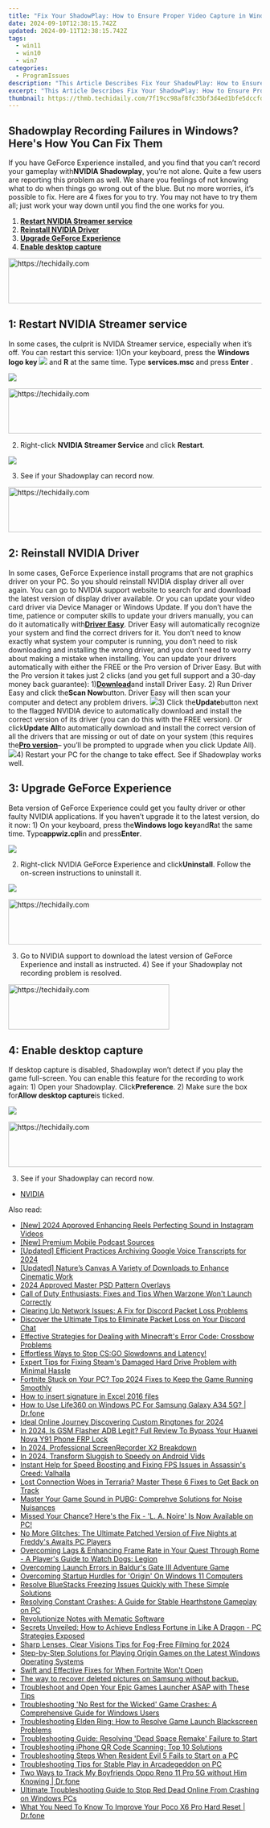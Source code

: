 ```yaml
---
title: "Fix Your ShadowPlay: How to Ensure Proper Video Capture in Windows"
date: 2024-09-10T12:38:15.742Z
updated: 2024-09-11T12:38:15.742Z
tags:
  - win11
  - win10
  - win7
categories:
  - ProgramIssues
description: "This Article Describes Fix Your ShadowPlay: How to Ensure Proper Video Capture in Windows"
excerpt: "This Article Describes Fix Your ShadowPlay: How to Ensure Proper Video Capture in Windows"
thumbnail: https://thmb.techidaily.com/7f19cc98af8fc35bf3d4ed1bfe5dccfd58f56435c65265ee5832038cf529fed6.jpeg
---
```


## Shadowplay Recording Failures in Windows? Here's How You Can Fix Them

If you have GeForce Experience installed, and you find that you can’t record your gameplay with**NVIDIA Shadowplay**, you’re not alone. Quite a few users are reporting this problem as well. We share you feelings of not knowing what to do when things go wrong out of the blue. But no more worries, it’s possible to fix. Here are 4 fixes for you to try. You may not have to try them all; just work your way down until you find the one works for you.

1. **[Restart NVIDIA Streamer service](https://tools.techidaily.com/drivereasy/download/)**
2. **[Reinstall NVIDIA Driver](https://tools.techidaily.com/drivereasy/download/)**
3. **[Upgrade GeForce Experience](https://tools.techidaily.com/drivereasy/download/)**
4. **[Enable desktop capture](https://tools.techidaily.com/drivereasy/download/)**





<!-- affiliate ads begin -->
<a href="https://wigfever.sjv.io/c/5597632/2014851/22899" target="_top" id="2014851">
  <img src="//a.impactradius-go.com/display-ad/22899-2014851" border="0" alt="https://techidaily.com" width="728" height="90"/>
</a>
<img height="0" width="0" src="https://wigfever.sjv.io/i/5597632/2014851/22899" style="position:absolute;visibility:hidden;" border="0" />
<!-- affiliate ads end -->




## 1: Restart NVIDIA Streamer service

In some cases, the culprit is NVIDA Streamer service, especially when it’s off. You can restart this service: 1)On your keyboard, press the **Windows logo key** ![](https://images.drivereasy.com/wp-content/uploads/2017/09/img_59bf9799cbbba.png) and **R**  at the same time.  Type   **services.msc**  and press  **Enter** .  

![](https://images.drivereasy.com/wp-content/uploads/2017/09/img_59bf9b3de585a.png)





<!-- affiliate ads begin -->
<a href="https://appsumo.8odi.net/c/5597632/2123730/7443" target="_top" id="2123730">
  <img src="//a.impactradius-go.com/display-ad/7443-2123730" border="0" alt="https://techidaily.com" width="728" height="90"/>
</a>
<img height="0" width="0" src="https://appsumo.8odi.net/i/5597632/2123730/7443" style="position:absolute;visibility:hidden;" border="0" />
<!-- affiliate ads end -->




2) Right-click **NVIDIA Streamer Service**  and click **Restart**.

![](https://images.drivereasy.com/wp-content/uploads/2017/09/img_59c2314a11508.jpg)

3) See if your Shadowplay can record now.





<!-- affiliate ads begin -->
<a href="https://unicoeye.pxf.io/c/5597632/2134229/18498" target="_top" id="2134229">
  <img src="//a.impactradius-go.com/display-ad/18498-2134229" border="0" alt="https://techidaily.com" width="728" height="90"/>
</a>
<img height="0" width="0" src="https://unicoeye.pxf.io/i/5597632/2134229/18498" style="position:absolute;visibility:hidden;" border="0" />
<!-- affiliate ads end -->




## 2: Reinstall NVIDIA Driver

In some cases, GeForce Experience install programs that are not graphics driver on your PC. So you should reinstall NVIDIA display driver all over again. You can go to NVIDIA support website to search for and download the latest version of display driver available. Or you can update your video card driver via Device Manager or Windows Update. If you don’t have the time, patience or computer skills to update your drivers manually, you can do it automatically with[**Driver Easy**](https://tools.techidaily.com/drivereasy/download/). Driver Easy will automatically recognize your system and find the correct drivers for it. You don’t need to know exactly what system your computer is running, you don’t need to risk downloading and installing the wrong driver, and you don’t need to worry about making a mistake when installing. You can update your drivers automatically with either the FREE or the Pro version of Driver Easy. But with the Pro version it takes just 2 clicks (and you get full support and a 30-day money back guarantee): 1)[**Download**](https://tools.techidaily.com/drivereasy/download/)and install Driver Easy. 2) Run Driver Easy and click the**Scan Now**button. Driver Easy will then scan your computer and detect any problem drivers. ![](https://images.drivereasy.com/wp-content/uploads/2017/09/img_59bf9a8fa563d.png)3) Click the**Update**button next to the flagged NVIDIA device to automatically download and install the correct version of its driver (you can do this with the FREE version). Or click**Update All**to automatically download and install the correct version of all the drivers that are missing or out of date on your system (this requires the[**Pro version**](https://tools.techidaily.com/drivereasy/download/)– you’ll be prompted to upgrade when you click Update All). ![](https://images.drivereasy.com/wp-content/uploads/2017/09/img_59bf9b0348294.jpg)4) Restart your PC for the change to take effect. See if Shadowplay works well.

## 3: Upgrade GeForce Experience

Beta version of GeForce Experience could get you faulty driver or other faulty NVIDIA applications. If you haven’t upgrade it to the latest version, do it now: 1) On your keyboard, press the**Windows logo key**and**R**at the same time. Type**appwiz.cpl**in and press**Enter**.

![](https://images.drivereasy.com/wp-content/uploads/2017/09/img_59c23613857ca.png)

2) Right-click NVIDIA GeForce Experience and click**Uninstall**. Follow the on-screen instructions to uninstall it.

![](https://images.drivereasy.com/wp-content/uploads/2017/09/img_59c236ca3feba.jpg)





<!-- affiliate ads begin -->
<a href="https://ephamedtechinc.pxf.io/c/5597632/2135473/26400" target="_top" id="2135473">
  <img src="//a.impactradius-go.com/display-ad/26400-2135473" border="0" alt="https://techidaily.com" width="728" height="90"/>
</a>
<img height="0" width="0" src="https://ephamedtechinc.pxf.io/i/5597632/2135473/26400" style="position:absolute;visibility:hidden;" border="0" />
<!-- affiliate ads end -->




3) Go to NVIDIA support to download the latest version of GeForce Experience and install as instructed. 4) See if your Shadowplay not recording problem is resolved.





<!-- affiliate ads begin -->
<a href="https://bluettius.sjv.io/c/5597632/2139109/17108" target="_top" id="2139109">
  <img src="//a.impactradius-go.com/display-ad/17108-2139109" border="0" alt="https://techidaily.com" width="320" height="90"/>
</a>
<img height="0" width="0" src="https://bluettius.sjv.io/i/5597632/2139109/17108" style="position:absolute;visibility:hidden;" border="0" />
<!-- affiliate ads end -->




## 4: Enable desktop capture

If desktop capture is disabled, Shadowplay won’t detect if you play the game full-screen. You can enable this feature for the recording to work again: 1) Open your Shadowplay. Click**Preference**. 2) Make sure the box for**Allow desktop capture**is ticked.

![](https://images.drivereasy.com/wp-content/uploads/2017/09/img_59c238e4810b3.jpg)





<!-- affiliate ads begin -->
<a href="https://appsumo.8odi.net/c/5597632/2118312/7443" target="_top" id="2118312">
  <img src="//a.impactradius-go.com/display-ad/7443-2118312" border="0" alt="https://techidaily.com" width="728" height="90"/>
</a>
<img height="0" width="0" src="https://appsumo.8odi.net/i/5597632/2118312/7443" style="position:absolute;visibility:hidden;" border="0" />
<!-- affiliate ads end -->




3) See if your Shadowplay can record now.

* [NVIDIA](https://tools.techidaily.com/drivereasy/download/)

<ins class="adsbygoogle"
     style="display:block"
     data-ad-format="autorelaxed"
     data-ad-client="ca-pub-7571918770474297"
     data-ad-slot="1223367746"></ins>



<ins class="adsbygoogle"
     style="display:block"
     data-ad-client="ca-pub-7571918770474297"
     data-ad-slot="8358498916"
     data-ad-format="auto"
     data-full-width-responsive="true"></ins>

<span class="atpl-alsoreadstyle">Also read:</span>
<div><ul>
<li><a href="https://instagram-clips.techidaily.com/new-2024-approved-enhancing-reels-perfecting-sound-in-instagram-videos/"><u>[New] 2024 Approved Enhancing Reels Perfecting Sound in Instagram Videos</u></a></li>
<li><a href="https://extra-skills.techidaily.com/new-premium-mobile-podcast-sources/"><u>[New] Premium Mobile Podcast Sources</u></a></li>
<li><a href="https://desktop-recording.techidaily.com/updated-efficient-practices-archiving-google-voice-transcripts-for-2024/"><u>[Updated] Efficient Practices Archiving Google Voice Transcripts for 2024</u></a></li>
<li><a href="https://article-files.techidaily.com/updated-natures-canvas-a-variety-of-downloads-to-enhance-cinematic-work/"><u>[Updated] Nature’s Canvas A Variety of Downloads to Enhance Cinematic Work</u></a></li>
<li><a href="https://fox-friendly.techidaily.com/2024-approved-master-psd-pattern-overlays/"><u>2024 Approved Master PSD Pattern Overlays</u></a></li>
<li><a href="https://win-solutions.techidaily.com/call-of-duty-enthusiasts-fixes-and-tips-when-warzone-wont-launch-correctly/"><u>Call of Duty Enthusiasts: Fixes and Tips When Warzone Won't Launch Correctly</u></a></li>
<li><a href="https://program-issues.techidaily.com/clearing-up-network-issues-a-fix-for-discord-packet-loss-problems/"><u>Clearing Up Network Issues: A Fix for Discord Packet Loss Problems</u></a></li>
<li><a href="https://win-solutions.techidaily.com/discover-the-ultimate-tips-to-eliminate-packet-loss-on-your-discord-chat/"><u>Discover the Ultimate Tips to Eliminate Packet Loss on Your Discord Chat</u></a></li>
<li><a href="https://win-solutions.techidaily.com/effective-strategies-for-dealing-with-minecrafts-error-code-crossbow-problems/"><u>Effective Strategies for Dealing with Minecraft's Error Code: Crossbow Problems</u></a></li>
<li><a href="https://win-solutions.techidaily.com/effortless-ways-to-stop-csgo-slowdowns-and-latency/"><u>Effortless Ways to Stop CS:GO Slowdowns and Latency!</u></a></li>
<li><a href="https://win-solutions.techidaily.com/expert-tips-for-fixing-steams-damaged-hard-drive-problem-with-minimal-hassle/"><u>Expert Tips for Fixing Steam's Damaged Hard Drive Problem with Minimal Hassle</u></a></li>
<li><a href="https://win-solutions.techidaily.com/fortnite-stuck-on-your-pc-top-2024-fixes-to-keep-the-game-running-smoothly/"><u>Fortnite Stuck on Your PC? Top 2024 Fixes to Keep the Game Running Smoothly</u></a></li>
<li><a href="https://blog-min.techidaily.com/how-to-insert-signature-in-excel-2016-files-by-ldigisigner-sign-a-excel-sign-a-excel/"><u>How to insert signature in Excel 2016 files</u></a></li>
<li><a href="https://change-location.techidaily.com/how-to-use-life360-on-windows-pc-for-samsung-galaxy-a34-5g-drfone-by-drfone-virtual-android/"><u>How to Use Life360 on Windows PC For Samsung Galaxy A34 5G? | Dr.fone</u></a></li>
<li><a href="https://fox-friendly.techidaily.com/ideal-online-journey-discovering-custom-ringtones-for-2024/"><u>Ideal Online Journey Discovering Custom Ringtones for 2024</u></a></li>
<li><a href="https://android-frp.techidaily.com/in-2024-is-gsm-flasher-adb-legit-full-review-to-bypass-your-huawei-nova-y91-phone-frp-lock-by-drfone-android/"><u>In 2024, Is GSM Flasher ADB Legit? Full Review To Bypass Your Huawei Nova Y91 Phone FRP Lock</u></a></li>
<li><a href="https://screen-video-capture.techidaily.com/in-2024-professional-screenrecorder-x2-breakdown/"><u>In 2024, Professional ScreenRecorder X2 Breakdown</u></a></li>
<li><a href="https://fox-boxes.techidaily.com/in-2024-transform-sluggish-to-speedy-on-android-vids/"><u>In 2024, Transform Sluggish to Speedy on Android Vids</u></a></li>
<li><a href="https://win-solutions.techidaily.com/instant-help-for-speed-boosting-and-fixing-fps-issues-in-assassins-creed-valhalla/"><u>Instant Help for Speed Boosting and Fixing FPS Issues in Assassin's Creed: Valhalla</u></a></li>
<li><a href="https://win-solutions.techidaily.com/1723011759060-lost-connection-woes-in-terraria-master-these-6-fixes-to-get-back-on-track/"><u>Lost Connection Woes in Terraria? Master These 6 Fixes to Get Back on Track</u></a></li>
<li><a href="https://win-solutions.techidaily.com/master-your-game-sound-in-pubg-comprehve-solutions-for-noise-nuisances/"><u>Master Your Game Sound in PUBG: Comprehve Solutions for Noise Nuisances</u></a></li>
<li><a href="https://win-solutions.techidaily.com/missed-your-chance-heres-the-fix-l-a-noire-is-now-available-on-pc/"><u>Missed Your Chance? Here's the Fix - 'L. A. Noire' Is Now Available on PC!</u></a></li>
<li><a href="https://win-solutions.techidaily.com/no-more-glitches-the-ultimate-patched-version-of-five-nights-at-freddys-awaits-pc-players/"><u>No More Glitches: The Ultimate Patched Version of Five Nights at Freddy's Awaits PC Players</u></a></li>
<li><a href="https://win-solutions.techidaily.com/overcoming-lags-and-enhancing-frame-rate-in-your-quest-through-rome-a-players-guide-to-watch-dogs-legion/"><u>Overcoming Lags & Enhancing Frame Rate in Your Quest Through Rome - A Player's Guide to Watch Dogs: Legion</u></a></li>
<li><a href="https://win-blog.techidaily.com/overcoming-launch-errors-in-baldurs-gate-iii-adventure-game/"><u>Overcoming Launch Errors in Baldur's Gate III Adventure Game</u></a></li>
<li><a href="https://win-solutions.techidaily.com/overcoming-startup-hurdles-for-origin-on-windows-11-computers/"><u>Overcoming Startup Hurdles for 'Origin' On Windows 11 Computers</u></a></li>
<li><a href="https://win-solutions.techidaily.com/resolve-bluestacks-freezing-issues-quickly-with-these-simple-solutions/"><u>Resolve BlueStacks Freezing Issues Quickly with These Simple Solutions</u></a></li>
<li><a href="https://win-solutions.techidaily.com/resolving-constant-crashes-a-guide-for-stable-hearthstone-gameplay-on-pc/"><u>Resolving Constant Crashes: A Guide for Stable Hearthstone Gameplay on PC</u></a></li>
<li><a href="https://extra-hints.techidaily.com/revolutionize-notes-with-mematic-software/"><u>Revolutionize Notes with Mematic Software</u></a></li>
<li><a href="https://win-solutions.techidaily.com/secrets-unveiled-how-to-achieve-endless-fortune-in-like-a-dragon-pc-strategies-exposed/"><u>Secrets Unveiled: How to Achieve Endless Fortune in Like A Dragon - PC Strategies Exposed</u></a></li>
<li><a href="https://vp-tips.techidaily.com/sharp-lenses-clear-visions-tips-for-fog-free-filming-for-2024/"><u>Sharp Lenses, Clear Visions Tips for Fog-Free Filming for 2024</u></a></li>
<li><a href="https://win-solutions.techidaily.com/step-by-step-solutions-for-playing-origin-games-on-the-latest-windows-operating-systems/"><u>Step-by-Step Solutions for Playing Origin Games on the Latest Windows Operating Systems</u></a></li>
<li><a href="https://win-answers.techidaily.com/swift-and-effective-fixes-for-when-fortnite-wont-open/"><u>Swift and Effective Fixes for When Fortnite Won't Open</u></a></li>
<li><a href="https://techidaily.com/the-way-to-recover-deleted-pictures-on-samsung-without-backup-by-fonelab-android-recover-pictures/"><u>The way to recover deleted pictures on Samsung without backup.</u></a></li>
<li><a href="https://win-solutions.techidaily.com/troubleshoot-and-open-your-epic-games-launcher-asap-with-these-tips/"><u>Troubleshoot and Open Your Epic Games Launcher ASAP with These Tips</u></a></li>
<li><a href="https://win-solutions.techidaily.com/troubleshooting-no-rest-for-the-wicked-game-crashes-a-comprehensive-guide-for-windows-users/"><u>Troubleshooting 'No Rest for the Wicked' Game Crashes: A Comprehensive Guide for Windows Users</u></a></li>
<li><a href="https://win-solutions.techidaily.com/troubleshooting-elden-ring-how-to-resolve-game-launch-blackscreen-problems/"><u>Troubleshooting Elden Ring: How to Resolve Game Launch Blackscreen Problems</u></a></li>
<li><a href="https://win-solutions.techidaily.com/troubleshooting-guide-resolving-dead-space-remake-failure-to-start/"><u>Troubleshooting Guide: Resolving 'Dead Space Remake' Failure to Start</u></a></li>
<li><a href="https://fox-that.techidaily.com/troubleshooting-iphone-qr-code-scanning-top-10-solutions/"><u>Troubleshooting iPhone QR Code Scanning: Top 10 Solutions</u></a></li>
<li><a href="https://win-solutions.techidaily.com/troubleshooting-steps-when-resident-evil-5-fails-to-start-on-a-pc/"><u>Troubleshooting Steps When Resident Evil 5 Fails to Start on a PC</u></a></li>
<li><a href="https://win-solutions.techidaily.com/troubleshooting-tips-for-stable-play-in-arcadegeddon-on-pc/"><u>Troubleshooting Tips for Stable Play in Arcadegeddon on PC</u></a></li>
<li><a href="https://android-location-track.techidaily.com/two-ways-to-track-my-boyfriends-oppo-reno-11-pro-5g-without-him-knowing-drfone-by-drfone-virtual-android/"><u>Two Ways to Track My Boyfriends Oppo Reno 11 Pro 5G without Him Knowing | Dr.fone</u></a></li>
<li><a href="https://win-solutions.techidaily.com/ultimate-troubleshooting-guide-to-stop-red-dead-online-from-crashing-on-windows-pcs/"><u>Ultimate Troubleshooting Guide to Stop Red Dead Online From Crashing on Windows PCs</u></a></li>
<li><a href="https://techidaily.com/what-you-need-to-know-to-improve-your-poco-x6-pro-hard-reset-drfone-by-drfone-reset-android-reset-android/"><u>What You Need To Know To Improve Your Poco X6 Pro Hard Reset | Dr.fone</u></a></li>
</ul></div>

